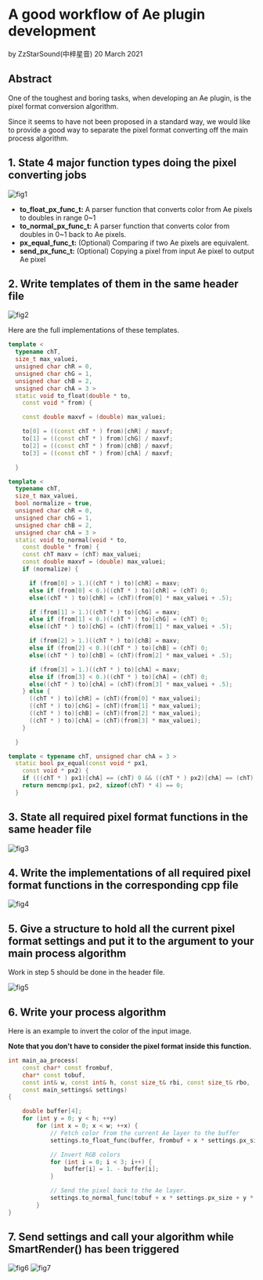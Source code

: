 # A good workflow of Ae plugin development

by ZzStarSound(中梓星音)
20 March 2021

## Abstract 

One of the toughest and boring tasks, when developing an Ae plugin, is the pixel format conversion algorithm. 

Since it seems to have not been proposed in a standard way, we would like to provide a good way to separate the pixel format converting off the main process algorithm. 

## 1. State 4 major function types doing the pixel converting jobs

![fig1](fig1.png)

- **to_float_px_func_t:** 
A parser function that converts color from Ae pixels to doubles in range 0~1
- **to_normal_px_func_t:**
A parser function that converts color from doubles in 0~1 back to Ae pixels. 
- **px_equal_func_t:** (Optional)
Comparing if two Ae pixels are equivalent. 
- **send_px_func_t:** (Optional)
Copying a pixel from input Ae pixel to output Ae pixel


## 2. Write templates of them in the same header file

![fig2](fig2.png)

Here are the full implementations of these templates. 

```cpp
template <
  typename chT,
  size_t max_valuei,
  unsigned char chR = 0,
  unsigned char chG = 1,
  unsigned char chB = 2,
  unsigned char chA = 3 >
  static void to_float(double * to,
    const void * from) {

    const double maxvf = (double) max_valuei;

    to[0] = ((const chT * ) from)[chR] / maxvf;
    to[1] = ((const chT * ) from)[chG] / maxvf;
    to[2] = ((const chT * ) from)[chB] / maxvf;
    to[3] = ((const chT * ) from)[chA] / maxvf;

  }

template <
  typename chT,
  size_t max_valuei,
  bool normalize = true,
  unsigned char chR = 0,
  unsigned char chG = 1,
  unsigned char chB = 2,
  unsigned char chA = 3 >
  static void to_normal(void * to,
    const double * from) {
    const chT maxv = (chT) max_valuei;
    const double maxvf = (double) max_valuei;
    if (normalize) {

      if (from[0] > 1.)((chT * ) to)[chR] = maxv;
      else if (from[0] < 0.)((chT * ) to)[chR] = (chT) 0;
      else((chT * ) to)[chR] = (chT)(from[0] * max_valuei + .5);

      if (from[1] > 1.)((chT * ) to)[chG] = maxv;
      else if (from[1] < 0.)((chT * ) to)[chG] = (chT) 0;
      else((chT * ) to)[chG] = (chT)(from[1] * max_valuei + .5);

      if (from[2] > 1.)((chT * ) to)[chB] = maxv;
      else if (from[2] < 0.)((chT * ) to)[chB] = (chT) 0;
      else((chT * ) to)[chB] = (chT)(from[2] * max_valuei + .5);

      if (from[3] > 1.)((chT * ) to)[chA] = maxv;
      else if (from[3] < 0.)((chT * ) to)[chA] = (chT) 0;
      else((chT * ) to)[chA] = (chT)(from[3] * max_valuei + .5);
    } else {
      ((chT * ) to)[chR] = (chT)(from[0] * max_valuei);
      ((chT * ) to)[chG] = (chT)(from[1] * max_valuei);
      ((chT * ) to)[chB] = (chT)(from[2] * max_valuei);
      ((chT * ) to)[chA] = (chT)(from[3] * max_valuei);
    }

  }

template < typename chT, unsigned char chA = 3 >
  static bool px_equal(const void * px1,
    const void * px2) {
    if (((chT * ) px1)[chA] == (chT) 0 && ((chT * ) px2)[chA] == (chT) 0) return true;
    return memcmp(px1, px2, sizeof(chT) * 4) == 0;
  }
```

## 3. State all required pixel format functions in the same header file

![fig3](fig3.png)


## 4. Write the implementations of all required pixel format functions in the corresponding cpp file

![fig4](fig4.png)

## 5. Give a structure to hold all the current pixel format settings and put it to the argument to your main process algorithm

Work in step 5 should be done in the header file. 

![fig5](fig5.png)


## 6. Write your process algorithm 

Here is an example to invert the color of the input image. 

**Note that you don't have to consider the pixel format inside this function.**

```cpp
int main_aa_process(
    const char* const frombuf,
    char* const tobuf,
    const int& w, const int& h, const size_t& rbi, const size_t& rbo,
    const main_settings& settings)
{

    double buffer[4];
    for (int y = 0; y < h; ++y)
        for (int x = 0; x < w; ++x) {
            // Fetch color from the current Ae layer to the buffer
            settings.to_float_func(buffer, frombuf + x * settings.px_size + y * rbi);

            // Invert RGB colors
            for (int i = 0; i < 3; i++) {
                buffer[i] = 1. - buffer[i];
            }

            // Send the pixel back to the Ae layer.
            settings.to_normal_func(tobuf + x * settings.px_size + y * rbo, buffer);
        }
}
```

## 7. Send settings and call your algorithm while SmartRender() has been triggered

![fig6](fig6.png)
![fig7](fig7.png)
